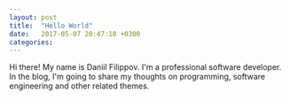 ```yaml
---
layout: post
title:  "Hello World"
date:   2017-05-07 20:47:18 +0300
categories:
---
```

Hi there! My name is Daniil Filippov. I'm a professional software developer. In the blog, I'm going to share my thoughts on
programming, software engineering and other related themes.